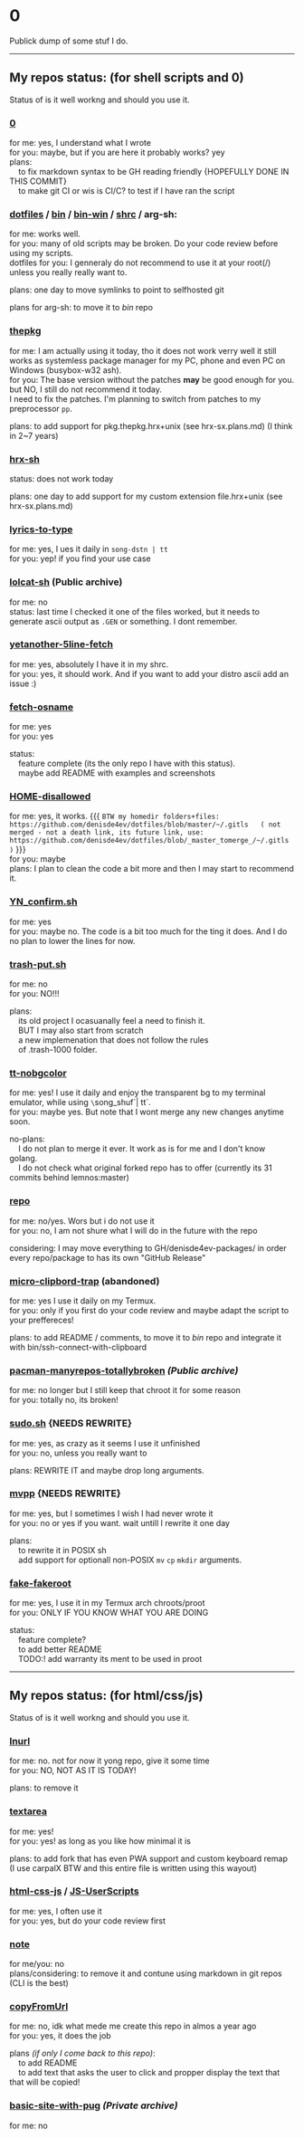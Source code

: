 # 0
Publick dump of some stuf I do.<br>

----

## My repos status: (for shell scripts and 0)

Status of is it well workng and should you use it.<br>


### [0](https://github.com/denisde4ev/0)
for me: yes, I understand what I wrote<br>
for you: maybe, but if you are here it probably works? yey<br>
plans:<br>
&nbsp;&nbsp;&nbsp;&nbsp;to fix markdown syntax to be GH reading friendly {HOPEFULLY DONE IN THIS COMMIT}<br>
&nbsp;&nbsp;&nbsp;&nbsp;to make git CI or wis is CI/C?  to test if I have ran the script<br>


### [dotfiles](https://github.com/denisde4ev/dotfiles) / [bin](https://github.com/denisde4ev/bin) / [bin-win](https://github.com/denisde4ev/bin-win) / [shrc](https://github.com/denisde4ev/shrc)  / arg-sh:
for me: works well.<br>
for you: many of old scripts may be broken. Do your code review before using my scripts.<br>
dotfiles for you: I genneraly do not recommend to use it at your root(/) unless you really really want to.<br>

plans: one day to move symlinks to point to selfhosted git<br>

plans for arg-sh: to move it to *bin* repo<br>


### [thepkg](https://github.com/denisde4ev/thepkg)
for me: I am actually using it today, tho it does not work verry well it still works as systemless package manager for my PC, phone and even PC on Windows (busybox-w32 ash).<br>
for you: The base version without the patches **may** be good enough for you. but NO, I still do not recommend it today.<br>
I need to fix the patches. I'm planning to switch from patches to my preprocessor `pp`.<br>

plans: to add support for pkg.thepkg.hrx+unix (see hrx-sx.plans.md) (I think in 2~7 years)<br>


### [hrx-sh](https://github.com/denisde4ev/hrx-sh)
status: does not work today<br>

plans: one day to add support for my custom extension file.hrx+unix (see hrx-sx.plans.md)<br>


### [lyrics-to-type](https://github.com/denisde4ev/lyrics-to-type)
for me: yes, I ues it daily in `song-dstn | tt`<br>
for you: yep! if you find your use case<br>


### [lolcat-sh](https://github.com/denisde4ev/lolcat-sh) **(Public archive)**
for me: no<br>
status: last time I checked it one of the files worked, but it needs to generate ascii output as `.GEN` or something. I dont remember.<br>


### [yetanother-5line-fetch](https://github.com/denisde4ev/yetanother-5line-fetch)
for me: yes, absolutely I have it in my shrc.<br>
for you: yes, it should work. And if you want to add your distro ascii add an issue :)<br>


### [fetch-osname](https://github.com/denisde4ev/fetch-osname)
for me: yes<br>
for you: yes<br>

status:<br>
&nbsp;&nbsp;&nbsp;&nbsp;feature complete (its the only repo I have with this status).<br>
&nbsp;&nbsp;&nbsp;&nbsp;maybe add README with examples and screenshots<br>


### [HOME-disallowed](https://github.com/denisde4ev/HOME-disallowed)
for me: yes, it works. {{{ `BTW my homedir folders+files: https://github.com/denisde4ev/dotfiles/blob/master/~/.gitls   ( not merged - not a death link, its future link, use: https://github.com/denisde4ev/dotfiles/blob/_master_tomerge_/~/.gitls )` }}}<br>
for you: maybe<br>
plans: I plan to clean the code a bit more and then I may start to recommend it.<br>


### [YN_confirm.sh](https://github.com/denisde4ev/YN_confirm.sh)
for me: yes<br>
for you: maybe no. The code is a bit too much for the ting it does. And I do no plan to lower the lines for now.<br>

### [trash-put.sh](https://github.com/denisde4ev/trash-put.sh)
for me: no<br>
for you: NO!!!<br>

plans:<br>
&nbsp;&nbsp;&nbsp;&nbsp;its old project I ocasuanally feel a need to finish it.<br>
&nbsp;&nbsp;&nbsp;&nbsp;BUT I may also start from scratch<br>
&nbsp;&nbsp;&nbsp;&nbsp;a new implemenation that does not follow the rules<br>
&nbsp;&nbsp;&nbsp;&nbsp;of .trash-1000 folder.<br>


### [tt-nobgcolor](https://github.com/denisde4ev/tt-nobgcolor)
for me: yes! I use it daily and enjoy the transparent bg to my terminal emulator, while using `\`song_shuf\`| tt`.<br>
for you: maybe yes. But note that I wont merge any new changes anytime soon.<br>

no-plans:<br>
&nbsp;&nbsp;&nbsp;&nbsp;I do not plan to merge it ever. It work as is for me and I don't know golang.<br>
&nbsp;&nbsp;&nbsp;&nbsp;I do not check what original forked repo has to offer (currently its 31 commits behind lemnos:master)<br>

### [repo](https://github.com/denisde4ev/repo)
for me: no/yes. Wors but i do not use it<br>
for you: no, I am not shure what I will do in the future with the repo<br>

considering: I may move everything to GH/denisde4ev-packages/ in order every repo/package to has its own "GitHub Release"<br>

### [micro-clipbord-trap](https://github.com/denisde4ev/micro-clipbord-trap) **(abandoned)**
for me: yes I use it daily on my Termux.<br>
for you: only if you first do your code review and maybe adapt the script to your preffereces!<br>

plans: to add README / comments, to move it to *bin* repo and integrate it with bin/ssh-connect-with-clipboard<br>

### [pacman-manyrepos-totallybroken](https://github.com/denisde4ev/pacman-manyrepos-totallybroken) *(Public archive)*
for me: no longer but I still keep that chroot it for some reason<br>
for you: totally no, its broken!<br>

### [__sudo.sh__](https://github.com/denisde4ev/__sudo.sh__) **{NEEDS REWRITE}**
for me: yes, as crazy as it seems I use it unfinished<br>
for you: no, unless you really want to<br>

plans: REWRITE IT and maybe drop long arguments.<br>


### [__mvpp__](https://github.com/denisde4ev/__mvpp__) **{NEEDS REWRITE}**
for me: yes, but I sometimes I wish I had never wrote it<br>
for you: no or yes if you want. wait untill I rewrite it one day<br>

plans:<br>
&nbsp;&nbsp;&nbsp;&nbsp;to rewrite it in POSIX sh<br>
&nbsp;&nbsp;&nbsp;&nbsp;add support for optionall non-POSIX `mv` `cp` `mkdir` arguments.<br>


### [fake-fakeroot](https://github.com/denisde4ev/fake-fakeroot)
for me: yes, I use it in my Termux arch chroots/proot<br>
for you: ONLY IF YOU KNOW WHAT YOU ARE DOING<br>

status:<br>
&nbsp;&nbsp;&nbsp;&nbsp;feature complete?<br>
&nbsp;&nbsp;&nbsp;&nbsp;to add better README<br>
&nbsp;&nbsp;&nbsp;&nbsp;TODO:! add warranty its ment to be used in proot<br>




----


## My repos status: (for html/css/js)

Status of is it well workng and should you use it.<br>


### [lnurl](https://github.com/denisde4ev/lnurl)
for me: no. not for now it yong repo, give it some time<br>
for you: NO, NOT AS IT IS TODAY!<br>

plans: to remove it<br>

### [textarea](https://github.com/denisde4ev/textarea)
for me: yes!<br>
for you: yes! as long as you like how minimal it is<br>

plans: to add fork that has even PWA support and custom keyboard remap (I use carpalX BTW and this entire file is written using this wayout)<br>


### [html-css-js](https://github.com/denisde4ev/html-css-js) / [JS-UserScripts](https://github.com/denisde4ev/JS-UserScripts)
for me: yes, I often use it<br>
for you: yes, but do your code review first<br>


### [note](https://github.com/denisde4ev/note)
for me/you: no<br>
plans/considering: to remove it and contune using markdown in git repos (CLI is the best)<br>


### [copyFromUrl](https://github.com/denisde4ev/copyFromUrl)
for me: no, idk what mede me create this repo in almos a year ago<br>
for you: yes, it does the job<br>

plans *(if only I come back to this repo)*:<br>
&nbsp;&nbsp;&nbsp;&nbsp;to add README<br>
&nbsp;&nbsp;&nbsp;&nbsp;to add text that asks the user to click and propper display the text that that will be copied!<br>


### [basic-site-with-pug](https://github.com/denisde4ev/basic-site-with-pug) *(Private archive)*
for me: no<br>
